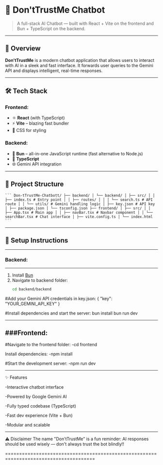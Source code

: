 # 🧠 Don'tTrustMe Chatbot

> A full-stack AI Chatbot — built with React + Vite on the frontend and Bun + TypeScript on the backend.

---

## 🚀 Overview

**Don'tTrustMe** is a modern chatbot application that allows users to interact with AI in a sleek and fast interface. It forwards user queries to the Gemini API and displays intelligent, real-time responses.

---

## 🛠️ Tech Stack

### Frontend:
- ⚛️ **React** (with TypeScript)
- ⚡ **Vite** – blazing fast bundler
- 🎨 CSS for styling

### Backend:
- 🦊 **Bun** – all-in-one JavaScript runtime (fast alternative to Node.js)
- 🧩 **TypeScript**
- 🌐 Gemini API integration

---

## 📁 Project Structure

<pre><code>``` Don-tTrustMe-Chatbott/ ├── backend/ │ └── backend/ │ ├── src/ │ │ ├── index.ts # Entry point │ │ ├── routes/ │ │ │ └── search.ts # API route │ │ └── utils/ # Gemini handling logic │ ├── key.json # API key │ ├── package.json │ └── tsconfig.json ├── frontend/ │ ├── src/ │ │ ├── App.tsx # Main app │ │ ├── navBar.tsx # Navbar component │ │ └── searchBar.tsx # Chat interface │ ├── vite.config.ts │ └── index.html ``` </code></pre>


---

## 🔑 Setup Instructions
-------------------------------------------
### Backend:
-------------------------------------------
1. Install [Bun](https://bun.sh/docs/installation)
2. Navigate to backend folder:
   ```bash
   cd backend/backend

#Add your Gemini API credentials in key.json:
{
  "key": "YOUR_GEMINI_API_KEY"
}


#Install dependencies and start the server:
  bun install
  bun run dev

--------------------------------------------
###Frontend:
--------------------------------------------
#Navigate to the frontend folder:
  -cd frontend

Install dependencies:
  -npm install

#Start the development server:
  -npm run dev
  
-------------------------------------------
✨ Features

  -Interactive chatbot interface

  -Powered by Google Gemini AI

  -Fully typed codebase (TypeScript)

  -Fast dev experience (Vite + Bun)

  -Modular and scalable

-------------------------------------------  

⚠️ Disclaimer
The name "Don'tTrustMe" is a fun reminder: AI responses should be used wisely — don't always trust the bot blindly!!

======================================================================================

